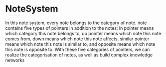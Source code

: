# NoteSystem

In this note system, every note belongs to the category of note. note contains five types of pointers in addition to the notes:
in pointer means which category this note belongs to, 
up pointer means which note this note comes from, 
down means which note this note affects, 
similar pointer means which note this note is similar to, 
and opposite means which note this note is opposite to. With these five categories of pointers, we can realize the categorisation of notes, as well as build complex knowledge networks